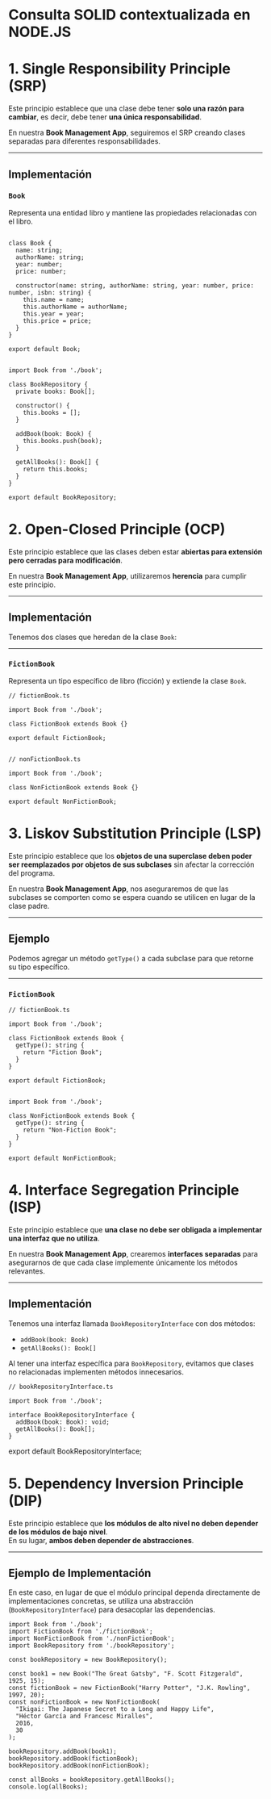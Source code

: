 # Consulta SOLID contextualizada en NODE.JS

# 1. Single Responsibility Principle (SRP)

Este principio establece que una clase debe tener **solo una razón para cambiar**, es decir, debe tener **una única responsabilidad**.  

En nuestra **Book Management App**, seguiremos el SRP creando clases separadas para diferentes responsabilidades.

---

## Implementación

### `Book`
Representa una entidad libro y mantiene las propiedades relacionadas con el libro.

```JS

class Book {
  name: string;
  authorName: string;
  year: number;
  price: number;

  constructor(name: string, authorName: string, year: number, price: number, isbn: string) {
    this.name = name;
    this.authorName = authorName;
    this.year = year;
    this.price = price;
  }
}

export default Book;

```

``` JS

import Book from './book';

class BookRepository {
  private books: Book[];

  constructor() {
    this.books = [];
  }

  addBook(book: Book) {
    this.books.push(book);
  }

  getAllBooks(): Book[] {
    return this.books;
  }
}

export default BookRepository;
```


# 2. Open-Closed Principle (OCP)

Este principio establece que las clases deben estar **abiertas para extensión pero cerradas para modificación**.  

En nuestra **Book Management App**, utilizaremos **herencia** para cumplir este principio.

---

## Implementación

Tenemos dos clases que heredan de la clase `Book`:

---

### `FictionBook`
Representa un tipo específico de libro (ficción) y extiende la clase `Book`.

```JS
// fictionBook.ts

import Book from './book';

class FictionBook extends Book {}

export default FictionBook;
```

```JS

// nonFictionBook.ts

import Book from './book';

class NonFictionBook extends Book {}

export default NonFictionBook;
```

# 3. Liskov Substitution Principle (LSP)

Este principio establece que los **objetos de una superclase deben poder ser reemplazados por objetos de sus subclases** sin afectar la corrección del programa.  

En nuestra **Book Management App**, nos aseguraremos de que las subclases se comporten como se espera cuando se utilicen en lugar de la clase padre.

---

## Ejemplo

Podemos agregar un método `getType()` a cada subclase para que retorne su tipo específico.

---

### `FictionBook`

```JS
// fictionBook.ts

import Book from './book';

class FictionBook extends Book {
  getType(): string {
    return "Fiction Book";
  }
}

export default FictionBook;

```
```JS

import Book from './book';

class NonFictionBook extends Book {
  getType(): string {
    return "Non-Fiction Book";
  }
}

export default NonFictionBook;
```


# 4. Interface Segregation Principle (ISP)

Este principio establece que **una clase no debe ser obligada a implementar una interfaz que no utiliza**.  

En nuestra **Book Management App**, crearemos **interfaces separadas** para asegurarnos de que cada clase implemente únicamente los métodos relevantes.

---

## Implementación

Tenemos una interfaz llamada `BookRepositoryInterface` con dos métodos:  
- `addBook(book: Book)`  
- `getAllBooks(): Book[]`  

Al tener una interfaz específica para `BookRepository`, evitamos que clases no relacionadas implementen métodos innecesarios.

```JS
// bookRepositoryInterface.ts

import Book from './book';

interface BookRepositoryInterface {
  addBook(book: Book): void;
  getAllBooks(): Book[];
}
```

export default BookRepositoryInterface;

# 5. Dependency Inversion Principle (DIP)

Este principio establece que **los módulos de alto nivel no deben depender de los módulos de bajo nivel**.  
En su lugar, **ambos deben depender de abstracciones**.

---

## Ejemplo de Implementación

En este caso, en lugar de que el módulo principal dependa directamente de implementaciones concretas, se utiliza una abstracción (`BookRepositoryInterface`) para desacoplar las dependencias.

```Js
import Book from './book';
import FictionBook from './fictionBook';
import NonFictionBook from './nonFictionBook';
import BookRepository from './bookRepository';

const bookRepository = new BookRepository();

const book1 = new Book("The Great Gatsby", "F. Scott Fitzgerald", 1925, 15);
const fictionBook = new FictionBook("Harry Potter", "J.K. Rowling", 1997, 20);
const nonFictionBook = new NonFictionBook(
  "Ikigai: The Japanese Secret to a Long and Happy Life",
  "Héctor García and Francesc Miralles",
  2016,
  30
);

bookRepository.addBook(book1);
bookRepository.addBook(fictionBook);
bookRepository.addBook(nonFictionBook);

const allBooks = bookRepository.getAllBooks();
console.log(allBooks);

```